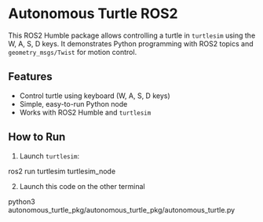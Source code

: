 # Autonomous Turtle ROS2

This ROS2 Humble package allows controlling a turtle in `turtlesim` using the W, A, S, D keys. It demonstrates Python programming with ROS2 topics and `geometry_msgs/Twist` for motion control.

## Features

- Control turtle using keyboard (W, A, S, D keys)
- Simple, easy-to-run Python node
- Works with ROS2 Humble and `turtlesim`

## How to Run

1. Launch `turtlesim`:

ros2 run turtlesim turtlesim_node

2. Launch this code on the other terminal

python3 autonomous_turtle_pkg/autonomous_turtle_pkg/autonomous_turtle.py


